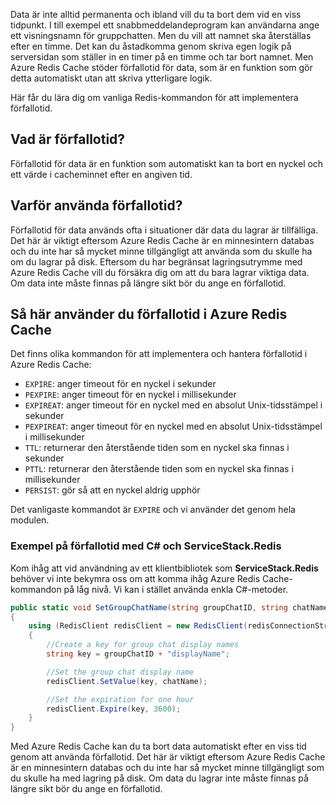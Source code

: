 Data är inte alltid permanenta och ibland vill du ta bort dem vid en viss tidpunkt. I till exempel ett snabbmeddelandeprogram kan användarna ange ett visningsnamn för gruppchatten. Men du vill att namnet ska återställas efter en timme. Det kan du åstadkomma genom skriva egen logik på serversidan som ställer in en timer på en timme och tar bort namnet. Men Azure Redis Cache stöder förfallotid för data, som är en funktion som gör detta automatiskt utan att skriva ytterligare logik.

Här får du lära dig om vanliga Redis-kommandon för att implementera förfallotid.

## <a name="what-is-data-expiration"></a>Vad är förfallotid?

Förfallotid för data är en funktion som automatiskt kan ta bort en nyckel och ett värde i cacheminnet efter en angiven tid.

## <a name="why-use-data-expiration"></a>Varför använda förfallotid?

Förfallotid för data används ofta i situationer där data du lagrar är tillfälliga.  Det här är viktigt eftersom Azure Redis Cache är en minnesintern databas och du inte har så mycket minne tillgängligt att använda som du skulle ha om du lagrar på disk. Eftersom du har begränsat lagringsutrymme med Azure Redis Cache vill du försäkra dig om att du bara lagrar viktiga data. Om data inte måste finnas på längre sikt bör du ange en förfallotid.

## <a name="how-to-use-data-expiration-in-azure-redis-cache"></a>Så här använder du förfallotid i Azure Redis Cache

Det finns olika kommandon för att implementera och hantera förfallotid i Azure Redis Cache:

- `EXPIRE`: anger timeout för en nyckel i sekunder
- `PEXPIRE`: anger timeout för en nyckel i millisekunder
- `EXPIREAT`: anger timeout för en nyckel med en absolut Unix-tidsstämpel i sekunder
- `PEXPIREAT`: anger timeout för en nyckel med en absolut Unix-tidsstämpel i millisekunder
- `TTL`: returnerar den återstående tiden som en nyckel ska finnas i sekunder
- `PTTL`: returnerar den återstående tiden som en nyckel ska finnas i millisekunder
- `PERSIST`: gör så att en nyckel aldrig upphör

Det vanligaste kommandot är `EXPIRE` och vi använder det genom hela modulen.

### <a name="example-of-data-expiration-using-c-and-servicestackredis"></a>Exempel på förfallotid med C# och ServiceStack.Redis

Kom ihåg att vid användning av ett klientbibliotek som **ServiceStack.Redis** behöver vi inte bekymra oss om att komma ihåg Azure Redis Cache-kommandon på låg nivå. Vi kan i stället använda enkla C#-metoder.

```csharp
public static void SetGroupChatName(string groupChatID, string chatName)
{
    using (RedisClient redisClient = new RedisClient(redisConnectionString))
    {
        //Create a key for group chat display names
        string key = groupChatID + "displayName";

        //Set the group chat display name
        redisClient.SetValue(key, chatName);

        //Set the expiration for one hour
        redisClient.Expire(key, 3600);
    }
}
```

Med Azure Redis Cache kan du ta bort data automatiskt efter en viss tid genom att använda förfallotid. Det här är viktigt eftersom Azure Redis Cache är en minnesintern databas och du inte har så mycket minne tillgängligt som du skulle ha med lagring på disk. Om data du lagrar inte måste finnas på längre sikt bör du ange en förfallotid.